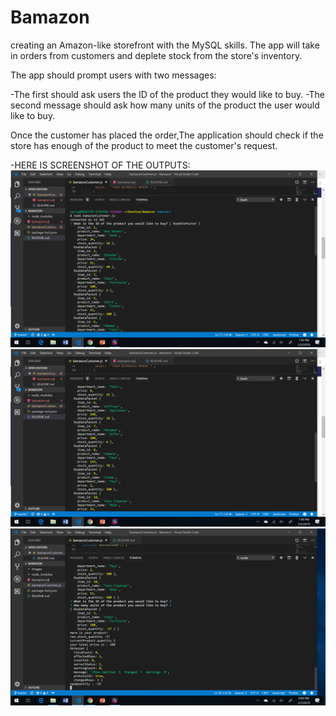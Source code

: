 # Bamazon

creating an Amazon-like storefront with the MySQL skills. 
The app will take in orders from customers and deplete stock from the store's inventory. 

The app should prompt users with two messages:

-The first should ask users the ID of the product they would like to buy.
-The second message should ask how many units of the product the user would like to buy.


Once the customer has placed the order,The application should check if the store has enough of the product to meet the customer's request.

-HERE IS SCREENSHOT OF THE OUTPUTS:
![img1](/images/display1.png)
![img2](/images/display2.png)
![img3](/images/display3.png)
